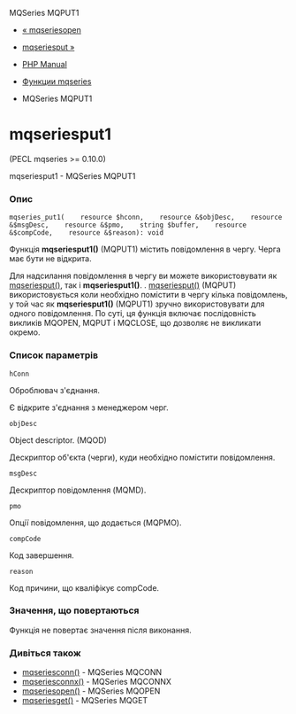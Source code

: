 MQSeries MQPUT1

-   [« mqseriesopen](function.mqseries-open.html)
    
-   [mqseriesput »](function.mqseries-put.html)
    
-   [PHP Manual](index.html)
    
-   [Функции mqseries](ref.mqseries.html)
    
-   MQSeries MQPUT1
    

# mqseriesput1

(PECL mqseries >= 0.10.0)

mqseriesput1 - MQSeries MQPUT1

### Опис

```methodsynopsis
mqseries_put1(    resource $hconn,    resource &$objDesc,    resource &$msgDesc,    resource &$pmo,    string $buffer,    resource &$compCode,    resource &$reason): void
```

Функція **mqseriesput1()** (MQPUT1) містить повідомлення в чергу. Черга має бути не відкрита.

Для надсилання повідомлення в чергу ви можете використовувати як [mqseriesput()](function.mqseries-put.html), так і **mqseriesput1()**. . [mqseriesput()](function.mqseries-put.html) (MQPUT) використовується коли необхідно помістити в чергу кілька повідомлень, у той час як **mqseriesput1()** (MQPUT1) зручно використовувати для одного повідомлення. По суті, ця функція включає послідовність викликів MQOPEN, MQPUT і MQCLOSE, що дозволяє не викликати окремо.

### Список параметрів

`hConn`

Оброблювач з'єднання.

Є відкрите з'єднання з менеджером черг.

`objDesc`

Object descriptor. (MQOD)

Дескриптор об'єкта (черги), куди необхідно помістити повідомлення.

`msgDesc`

Дескриптор повідомлення (MQMD).

`pmo`

Опції повідомлення, що додається (MQPMO).

`compCode`

Код завершення.

`reason`

Код причини, що кваліфікує compCode.

### Значення, що повертаються

Функція не повертає значення після виконання.

### Дивіться також

-   [mqseriesconn()](function.mqseries-conn.html) - MQSeries MQCONN
-   [mqseriesconnx()](function.mqseries-connx.html) - MQSeries MQCONNX
-   [mqseriesopen()](function.mqseries-open.html) - MQSeries MQOPEN
-   [mqseriesget()](function.mqseries-get.html) - MQSeries MQGET